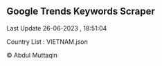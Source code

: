 

## Google Trends Keywords Scraper 
 
Last Update 26-06-2023 , 18:51:04

Country List :
VIETNAM.json



© Abdul Muttaqin 
